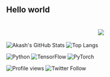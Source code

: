 ## Hello world

<h1 align="center">
  <img src="https://readme-typing-svg.demolab.com/?lines=Hi,+I'm+Akash;AI+Engineer+%7C+Model+Optimizer;Let's+Build+Smart+Systems!&font=Fira%20Code&center=true&width=440&height=45&color=70a5fd&vCenter=true&pause=1000&size=22" />
</h1>

![Akash's GitHub Stats](https://github-readme-stats.vercel.app/api?username=Kash6&show_icons=true&theme=tokyonight)
![Top Langs](https://github-readme-stats.vercel.app/api/top-langs/?username=Kash6&layout=compact)


![Python](https://img.shields.io/badge/Python-3776AB?style=for-the-badge&logo=python&logoColor=white)
![TensorFlow](https://img.shields.io/badge/TensorFlow-FF6F00?style=for-the-badge&logo=tensorflow&logoColor=white)
![PyTorch](https://img.shields.io/badge/PyTorch-EE4C2C?style=for-the-badge&logo=pytorch&logoColor=white)


![Profile views](https://komarev.com/ghpvc/?username=Kash6)
![Twitter Follow](https://img.shields.io/twitter/follow/your_handle?style=social)

